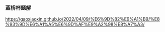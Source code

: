 ### 蓝桥杯题解

https://gaoxiaoxin.github.io/2022/04/09/%E6%9D%82%E9%A1%B9/%E8%93%9D%E6%A1%A5%E6%9D%AF%E9%A2%98%E8%A7%A3/
